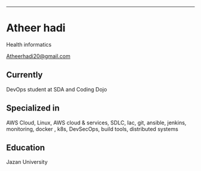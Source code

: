 ---
# Atheer hadi 
Health informatics

<div id="webaddress">
<a href="Atheerhadi20@gmail.com">Atheerhadi20@gmail.com</a>
</div>



## Currently

DevOps student at SDA and Coding Dojo



## Specialized in

AWS Cloud, Linux, AWS cloud & services, SDLC, Iac, git, ansible, jenkins, monitoring, docker , k8s, DevSecOps, build tools, distributed systems



## Education

Jazan University



<!-- Last updated: June 2022 -->